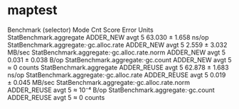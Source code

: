 # maptest

Benchmark                                     (selector)  Mode  Cnt   Score   Error   Units
StatBenchmark.aggregate                        ADDER_NEW  avgt    5  63.030 ± 1.658   ns/op
StatBenchmark.aggregate:·gc.alloc.rate         ADDER_NEW  avgt    5   2.559 ± 3.032  MB/sec
StatBenchmark.aggregate:·gc.alloc.rate.norm    ADDER_NEW  avgt    5   0.031 ± 0.038    B/op
StatBenchmark.aggregate:·gc.count              ADDER_NEW  avgt    5     ≈ 0          counts
StatBenchmark.aggregate                      ADDER_REUSE  avgt    5  62.878 ± 1.683   ns/op
StatBenchmark.aggregate:·gc.alloc.rate       ADDER_REUSE  avgt    5   0.019 ± 0.045  MB/sec
StatBenchmark.aggregate:·gc.alloc.rate.norm  ADDER_REUSE  avgt    5  ≈ 10⁻⁴            B/op
StatBenchmark.aggregate:·gc.count            ADDER_REUSE  avgt    5     ≈ 0          counts
